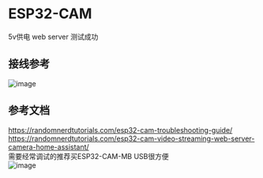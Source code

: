 # ESP32-CAM
 5v供电 web server 测试成功
## 接线参考
 ![image](https://user-images.githubusercontent.com/4635861/130604808-e1d21d42-e266-4d3b-9499-7d616562a5b0.png)</br>
## 参考文档
https://randomnerdtutorials.com/esp32-cam-troubleshooting-guide/</br>
https://randomnerdtutorials.com/esp32-cam-video-streaming-web-server-camera-home-assistant/</br>
需要经常调试的推荐买ESP32-CAM-MB USB很方便</br>
![image](https://user-images.githubusercontent.com/4635861/130767221-ee663897-145a-4fd5-a212-4c6342e13eb6.png)</br>

